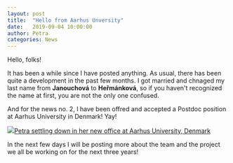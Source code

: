 ```yaml
---
layout: post
title:  "Hello from Aarhus Unversity"
date:   2019-09-04 10:00:00
author: Petra
categories: News
---
```


Hello, folks!

It has been a while since I have posted anything. As usual, there has been quite a development in the past few months. I got married and chnaged my last name from **Janouchová** to **Heřmánková**, so if you haven't recognized the name at first, you are not the only one confused.

And for the news no. 2, I have been offred and accepted a Postdoc position at Aarhus University in Denmark! Yay!

<a class='image-link' href='{{site.baseurl}}/assets/Aarhis_start.jpg' data-lightbox='Gallery-1' data-title='Petra in her new office at Aarhus University'><img class='image' src='{{site.baseurl}}/assets/Termessos_ruins.JPG'>Petra settling down in her new office at Aarhus University, Denmark</a>

In the next few days I will be posting more about the team and the project we all be working on for the next three years!
